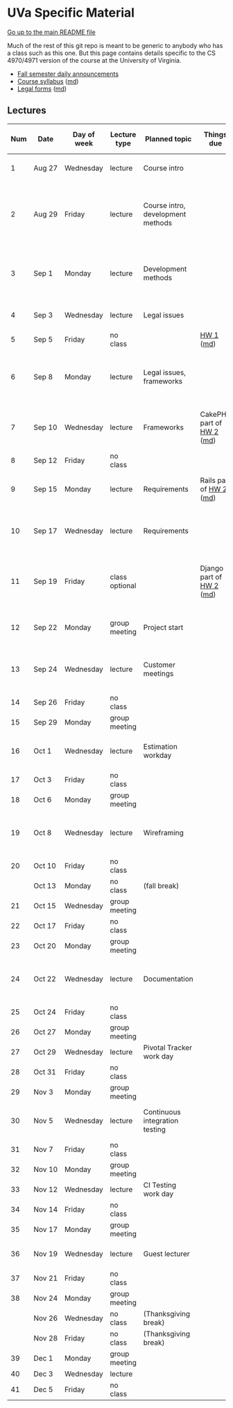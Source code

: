 UVa Specific Material
=====================

[Go up to the main README file](../README.html)

Much of the rest of this git repo is meant to be generic to anybody who has a class such as this one.  But this page contains details specific to the CS 4970/4971 version of the course at the University of Virginia.


- [Fall semester daily announcements](../slides/fall/daily-announcements.html)
- [Course syllabus][1] ([md][2])
- [Legal forms][3] ([md][4])


Lectures
--------

| Num | Date        | Day of week | Lecture type  | Planned topic | Things due | Actual lecture progress (and recording) |
|-----|-------------|-------------|---------------|---------------|-------------|----------------------------|
| 1   | Aug&nbsp;27 | Wednesday   | lecture       | Course intro  || [01-intro][51], slides 0 to 7-7 ([recording][101]) |
| 2   | Aug&nbsp;29 | Friday      | lecture       | Course intro, development methods || [01-intro][51], slides 7-7 to 9-10 (end); [02-development-methods][52], slides 0 to 2-3 ([recording][102]) |
| 3   | Sep&nbsp;1  | Monday      | lecture       | Development methods || [02-development-methods][52], slides 3 to 7-5 (end) ([recording][103]) |
| 4   | Sep&nbsp;3  | Wednesday   | lecture       | Legal issues  || [03-legal][53], slides 0 to 4-9 ([recording][104]) |
| 5   | Sep&nbsp;5  | Friday      | no class      |               | [HW 1][20] ([md][21])|                                         |
| 6   | Sep&nbsp;8  | Monday      | lecture       | Legal issues, frameworks || [03-legal][53], slides 4-10 to 6-3 (end); [04-frameworks][54], slides 0 to 2-7 ([recording][105]) |
| 7   | Sep&nbsp;10 | Wednesday   | lecture       | Frameworks    | CakePHP part of [HW 2][22] ([md][23])| [04-frameworks][54], slides 2-8 to 7-5 (end) ([recording][106]) |
| 8   | Sep&nbsp;12 | Friday      | no class      |               || |
| 9   | Sep&nbsp;15 | Monday      | lecture       | Requirements  | Rails part of [HW 2][22] ([md][23]) | [05-requirements][55], slides 0 to 2-10 ([recording][107]) |
| 10  | Sep&nbsp;17 | Wednesday   | lecture       | Requirements || [05-requirements][55], slides 3-1 to 4-7 (end) ([recording][108]) |
| 11  | Sep&nbsp;19 | Friday      | class optional |               | Django part of [HW 2][22] ([md][23]) | Class is for those who have questions about the survey or the projects |
| 12  | Sep&nbsp;22 | Monday      | group meeting | Project start || [06-project-start][56], slides 0 to 4-16 (end) ([recording][109]) |
| 13  | Sep&nbsp;24 | Wednesday   | lecture       | Customer meetings || [07-customer-meetings][57], slides 0 to 4-5 (end) ([recording][110]) |
| 14  | Sep&nbsp;26 | Friday      | no class      |               || |
| 15  | Sep&nbsp;29 | Monday      | group meeting |               || Group meeting day |
| 16  | Oct&nbsp;1  | Wednesday   | lecture       | Estimation workday || [08-estimation][58], slides 0 to 6-2 (end) ([recording][111]) |
| 17  | Oct&nbsp;3  | Friday      | no class      |               || |
| 18  | Oct&nbsp;6  | Monday      | group meeting |               || |
| 19  | Oct&nbsp;8  | Wednesday   | lecture       | Wireframing   || [09-wireframing][59], slides 0 to 5-3 (end) ([recording][112]) |
| 20  | Oct&nbsp;10 | Friday      | no class      |               || |
|     | Oct&nbsp;13 | Monday      | no class      | (fall break)  || |
| 21  | Oct&nbsp;15 | Wednesday   | group meeting |               || |
| 22  | Oct&nbsp;17 | Friday      | no class      |               || |
| 23  | Oct&nbsp;20 | Monday      | group meeting |               || |
| 24  | Oct&nbsp;22 | Wednesday   | lecture       | Documentation || [10-documentation][60], slides 0 to 5-2 (end) ([recording][113]) |
| 25  | Oct&nbsp;24 | Friday      | no class      |               || |
| 26  | Oct&nbsp;27 | Monday      | group meeting |               || |
| 27  | Oct&nbsp;29 | Wednesday   | lecture       | Pivotal Tracker work day || See [here][80] for details |
| 28  | Oct&nbsp;31 | Friday      | no class      |               || |
| 29  | Nov&nbsp;3  | Monday      | group meeting |               || |
| 30  | Nov&nbsp;5  | Wednesday   | lecture       | Continuous integration testing || [11-ci-testing][61], slides 0 to 5-4 (end) ([recording][114]) |
| 31  | Nov&nbsp;7  | Friday      | no class      |               || |
| 32  | Nov&nbsp;10 | Monday      | group meeting |               || |
| 33  | Nov&nbsp;12 | Wednesday   | lecture       | CI Testing work day || See [here][81] for details |
| 34  | Nov&nbsp;14 | Friday      | no class      |               || |
| 35  | Nov&nbsp;17 | Monday      | group meeting |               || |
| 36  | Nov&nbsp;19 | Wednesday   | lecture       | Guest lecturer || Topic: software engineering in the real world |
| 37  | Nov&nbsp;21 | Friday      | no class      |               || |
| 38  | Nov&nbsp;24 | Monday      | group meeting |               || |
|     | Nov&nbsp;26 | Wednesday   | no class      | (Thanksgiving break) || |
|     | Nov&nbsp;28 | Friday      | no class      | (Thanksgiving break) || |
| 39  | Dec&nbsp;1  | Monday      | group meeting |               || |
| 40  | Dec&nbsp;3  | Wednesday   | lecture       |               || |
| 41  | Dec&nbsp;5  | Friday      | no class      |               || |


[1]: syllabus.html
[2]: syllabus.md
[3]: legal.html
[4]: legal.md

[20]: ../docs/hw-git.html
[21]: ../docs/hw-git.md
[22]: ../docs/hw-frameworks.html
[23]: ../docs/hw-frameworks.md

[51]: ../slides/fall/01-intro.html
[52]: ../slides/fall/02-development-methods.html
[53]: ../slides/fall/03-legal.html
[54]: ../slides/fall/04-frameworks.html
[55]: ../slides/fall/05-requirements.html
[56]: ../slides/fall/06-project-start.html
[57]: ../slides/fall/07-customer-meetings.html
[58]: ../slides/fall/08-estimation.html
[59]: ../slides/fall/09-wireframing.html
[60]: ../slides/fall/10-documentation.html
[61]: ../slides/fall/11-ci-testing.html

[80]: ../slides/fall/daily-announcements.html#pivotal
[81]: ../slides/fall/daily-announcements.html#citestingworkday

[101]: https://collab.itc.virginia.edu/access/content/group/54bcbf62-81cb-45bc-bf8c-c7d46467bba5/lectures/01-intro-1/01-intro-1.htm
[102]: https://collab.itc.virginia.edu/access/content/group/54bcbf62-81cb-45bc-bf8c-c7d46467bba5/lectures/02-dev-methods-1/02-dev-methods-1.htm
[103]: https://collab.itc.virginia.edu/access/content/group/54bcbf62-81cb-45bc-bf8c-c7d46467bba5/lectures/02-dev-methods-2/02-dev-methods-2.htm
[104]: https://collab.itc.virginia.edu/access/content/group/54bcbf62-81cb-45bc-bf8c-c7d46467bba5/lectures/03-legal-1/03-legal-1.htm
[105]: https://collab.itc.virginia.edu/access/content/group/54bcbf62-81cb-45bc-bf8c-c7d46467bba5/lectures/04-frameworks-1/04-frameworks-1.htm
[106]: https://collab.itc.virginia.edu/access/content/group/54bcbf62-81cb-45bc-bf8c-c7d46467bba5/lectures/04-frameworks-2/04-frameworks-2.htm
[107]: https://collab.itc.virginia.edu/access/content/group/54bcbf62-81cb-45bc-bf8c-c7d46467bba5/lectures/05-requirements-1/05-requirements-1.htm
[108]: https://collab.itc.virginia.edu/access/content/group/54bcbf62-81cb-45bc-bf8c-c7d46467bba5/lectures/05-requirements-2/05-requirements-2.htm
[109]: https://collab.itc.virginia.edu/access/content/group/54bcbf62-81cb-45bc-bf8c-c7d46467bba5/lectures/06-project-start-1/06-project-start-1.htm
[110]: https://collab.itc.virginia.edu/access/content/group/54bcbf62-81cb-45bc-bf8c-c7d46467bba5/lectures/07-customer-meetings-1/07-customer-meetings-1.htm
[111]: https://collab.itc.virginia.edu/access/content/group/54bcbf62-81cb-45bc-bf8c-c7d46467bba5/lectures/08-estimation/08-estimation.htm
[112]: https://collab.itc.virginia.edu/access/content/group/54bcbf62-81cb-45bc-bf8c-c7d46467bba5/lectures/09-wireframing/09-wireframing.htm
[113]: https://collab.itc.virginia.edu/access/content/group/54bcbf62-81cb-45bc-bf8c-c7d46467bba5/lectures/10-documentation/10-documentation.htm
[114]: https://collab.itc.virginia.edu/access/content/group/54bcbf62-81cb-45bc-bf8c-c7d46467bba5/lectures/11-ci-testing/11-ci-testing.htm
